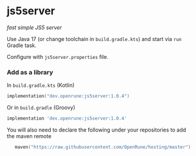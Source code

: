# js5server

_fast simple JS5 server_

Use Java 17 (or change toolchain in `build.gradle.kts`) and start via `run` Gradle task.

Configure with `js5server.properties` file.

### Add as a library

In `build.gradle.kts` (Kotlin)

```kotlin
implementation("dev.openrune:js5server:1.0.4")
```

Or in `build.gradle` (Groovy)

```groovy
implementation 'dev.openrune:js5server:1.0.4'
```

You will also need to declare the following under your repositories to add the maven remote

```kotlin
   maven("https://raw.githubusercontent.com/OpenRune/hosting/master")
```
